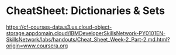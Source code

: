 # CheatSheet: Dictionaries & Sets

https://cf-courses-data.s3.us.cloud-object-storage.appdomain.cloud/IBMDeveloperSkillsNetwork-PY0101EN-SkillsNetwork/labs/handouts/Cheat_Sheet_Week-2_Part-2.md.html?origin=www.coursera.org